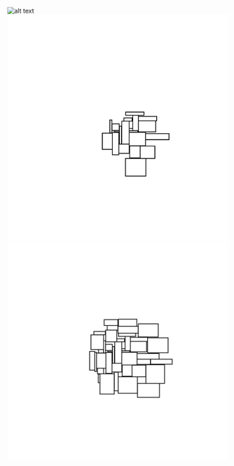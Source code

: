 ![alt text](./examples/example_0.jpg)
![alt text](./examples/example_1.jpg)
![alt text](./examples/example_2.jpg)